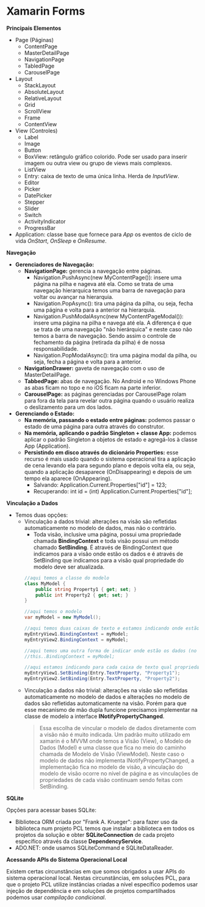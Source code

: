 # Xamarin Forms

**Principais Elementos**

- Page (Páginas)
    - ContentPage
    - MasterDetailPage
    - NavigationPage
    - TabledPage
    - CarouselPage
- Layout
    - StackLayout
    - AbsoluteLayout
    - RelativeLayout
    - Grid
    - ScrollView
    - Frame
    - ContentView
- View (Controles)
    - Label
    - Image
    - Button
    - BoxView: retângulo gráfico colorido. Pode ser usado para inserir imagem ou outra view ou grupo de views mais complexos.
    - ListView
    - Entry: caixa de texto de uma única linha. Herda de _InputView_.
    - Editor
    - Picker
    - DatePicker
    - Stepper
    - Slider
    - Switch
    - ActivityIndicator
    - ProgressBar
- Application: classe base que fornece para _App_ os eventos de ciclo de vida _OnStart_, _OnSleep_ e _OnResume_.

**Navegação**

- **Gerenciadores de Navegação:**
    - **NavigationPage:** gerencia a navegação entre páginas.
        - Navigation.PushAsync(new MyContentPage()): insere uma página na pilha e nageva até ela. Como se trata de uma navegação hierarquica temos uma barra de navegação para voltar ou avançar na hierarquia.
        - Navigation.PopAsync(): tira uma página da pilha, ou seja, fecha uma página e volta para a anterior na hierarquia.
        - Navigation.PushModalAsync(new MyContentPageModal()): insere uma página na pilha e navega até ela. A diferença é que se trata de uma navegação "não hierárquica" e neste caso não temos a barra de navegação. Sendo assim o controle de fechamento da página (retirada da pilha) é de nossa responsabilidade.
        - Navigation.PopModalAsync(): tira uma página modal da pilha, ou seja, fecha a página e volta para a anterior.
    - **NavigationDrawer:** gaveta de navegação com o uso de MasterDetailPage.
    - **TabbedPage:** abas de navegação. No Android e no Windows Phone as abas ficam no topo e no iOS ficam na parte inferior.
    - **CarouselPage:** as páginas gerenciadas por CarouselPage rolam para fora da tela para revelar outra página quando o usuário realiza o deslizamento para um dos lados.
- **Gerenciando o Estado:**
    - **Na memória, passando o estado entre páginas:** podemos passar o estado de uma página para outra através do construtor.
    - **Na memória, aplicando o padrão Singleton + classe App:** podemos aplicar o padrão Singleton a objetos de estado e agregá-los à classe App (Application).
    - **Persistindo em disco através do dicionário Properties:** esse recurso é mais usado quando o sistema operacional tira a aplicação de cena levando ela para segundo plano e depois volta ela, ou seja, quando a aplicação desaparece (OnDisappearing) e depois de um tempo ela aparece (OnAppearing). 
        - Salvando: Application.Current.Properties["id"] = 123;
        - Recuperando: int id = (int) Application.Current.Properties["id"];

**Vinculação a Dados**

- Temos duas opções:
    - Vinculação a dados trivial: alterações na visão são refletidas automaticamente no modelo de dados, mas não o contrário.
        - Toda visão, inclusive uma página, possui uma propriedade chamada **BindingContext** e toda visão possui um método chamado **SetBinding**. É através de BindingContext que indicamos para a visão onde estão os dados e é através de SetBinding que indicamos para a visão qual propriedade do modelo deve ser atualizada.
        ````csharp
        //aqui temos a classe do modelo
        class MyModel {
            public string Property1 { get; set; }
            public int Property2 { get; set; } 
        }
        
        //aqui temos o modelo
        var myModel = new MyModel(); 
        
        //aqui temos duas caixas de texto e estamos indicando onde estão os dados no nível da visão
        myEntryView1.BindingContext = myModel;
        myEntryView2.BindingContext = myModel;
        
        //aqui temos uma outra forma de indicar onde estão os dados (no nível da página)  
        //this..BindingContext = myModel;
        
        //aqui estamos indicando para cada caixa de texto qual propriedade do modelo deve ser atualizada
        myEntryView1.SetBinding(Entry.TextProperty, "Property1");
        myEntryView2.SetBinding(Entry.TextProperty, "Property2");
        ````
    - Vinculação a dados não trivial: alterações na visão são refletidas automaticamente no modelo de dados e alterações no modelo de dados são refletidas automaticamente na visão. Porém para que esse mecanismo de mão dupla funcione precisamos implementar na classe de modelo a interface **INotifyPropertyChanged**. 
        > Essa escolha de vincular o modelo de dados diretamente com a visão não é muito indicada. Um padrão muito utilizado em xamarin é o MVVM onde temos a Visão (View), o Modelo de Dados (Model) e uma classe que fica no meio do caminho chamada de Modelo de Visão (ViewModel). Neste caso o modelo de dados não implementa INotifyPropertyChanged, a implementação fica no modelo de visão, a vinculação do modelo de visão ocorre no nível de página e as vinculações de propriedades de cada visão continuam sendo feitas com SetBinding.

**SQLite** 

Opções para acessar bases SQLite:
- Biblioteca ORM criada por "Frank A. Krueger": para fazer uso da biblioteca num projeto PCL temos que instalar a biblioteca em todos os projetos da solução e obter **SQLiteConnection** de cada projeto específico através da classe **DependencyService**.
- ADO.NET: onde usamos SQLiteCommand e SQLiteDataReader.

**Acessando APIs do Sistema Operacional Local**

Existem certas circunstâncias em que somos obrigados a usar APIs do sistema operacional local. Nestas circunstâncias, em soluções PCL, para que o projeto PCL utilize instâncias criadas a nível específico podemos usar injeção de dependência e em soluções de projetos compartilhados podemos usar _compilação condicional_.